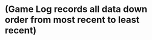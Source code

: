 # (Game Log records all data down order from most recent to least recent)
<script>
const url="http://206.188.196.247:8086/api/leaderboardUser";
fetch(url)
.then((response)=>{
    var data=response.json();
})
console.log(data);
</script>

